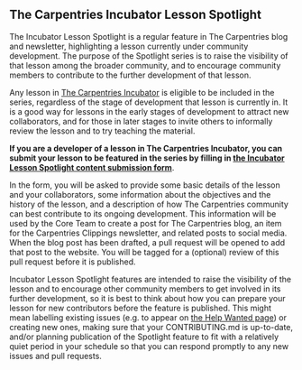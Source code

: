 ## The Carpentries Incubator Lesson Spotlight

The Incubator Lesson Spotlight is a regular feature in
The Carpentries blog and newsletter,
highlighting a lesson currently under community development.
The purpose of the Spotlight series is to raise the visibility of that lesson
among the broader community,
and to encourage community members to contribute to
the further development of that lesson.

Any lesson in [The Carpentries Incubator][incubator] is eligible to be included
in the series, regardless of the stage of development that lesson is currently in.
It is a good way for lessons in the early stages of development
to attract new collaborators,
and for those in later stages
to invite others to informally review the lesson
and to try teaching the material.

**If you are a developer of a lesson in The Carpentries Incubator,
you can submit your lesson to be featured in
the series by filling in
[the Incubator Lesson Spotlight content submission form][ils-form]**.

In the form, you will be asked to provide
some basic details of the lesson and your collaborators,
some information about the objectives and the history of the lesson,
and a description of how The Carpentries community can best contribute
to its ongoing development.
This information will be used by the Core Team
to create a post for The Carpentries blog,
an item for the Carpentries Clippings newsletter,
and related posts to social media.
When the blog post has been drafted,
a pull request will be opened to add that post to the website.
You will be tagged for a (optional) review of this pull request
before it is published.

Incubator Lesson Spotlight features are intended to raise the visibility of
the lesson and to encourage other community members to get involved in its
further development,
so it is best to think about how you can prepare your lesson for new contributors
before the feature is published.
This might mean labelling existing issues
(e.g. to appear on [the Help Wanted page][help-wanted])
or creating new ones,
making sure that your CONTRIBUTING.md is up-to-date,
and/or planning publication of the Spotlight feature to fit with a relatively quiet
period in your schedule so that you can respond promptly
to any new issues and pull requests.

[help-wanted]: https://carpentries.org/help-wanted-issues/
[ils-form]: https://docs.google.com/forms/d/e/1FAIpQLScJimGMtzqAFE-Tii-LvbfGZqtKj0OC4ken7_Qdlta8uZXAUA/viewform
[incubator]: https://github.com/carpentries-incubator/
